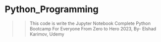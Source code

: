 # Python_Programming
>> This code is write the Jupyter Notebook
> Complete Python Bootcamp For Everyone From Zero to Hero 2023, By- Elshad Karimov, Udemy
